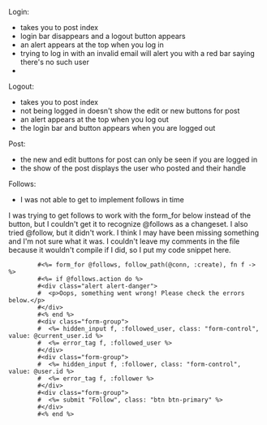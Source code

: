 Login: 
- takes you to post index
- login bar disappears and a logout button appears
- an alert appears at the top when you log in
- trying to log in with an invalid email will alert you with a red bar saying there's no such user
- 

Logout:
- takes you to post index
- not being logged in doesn't show the edit or new buttons for post
- an alert appears at the top when you log out
- the login bar and button appears when you are logged out

Post:
- the new and edit buttons for post can only be seen if you are logged in
- the show of the post displays the user who posted and their handle

Follows:
- I was not able to get to implement follows in time

I was trying to get follows to work with the form_for below instead of the button, but I couldn't get it to recognize @follows as a changeset. 
I also tried @follow, but it didn't work.
I think I may have been missing something and I'm not sure what it was. 
I couldn't leave my comments in the file because it wouldn't compile if I did, so I put my code snippet here.

            #<%= form_for @follows, follow_path(@conn, :create), fn f -> %>
            #<%= if @follows.action do %>
            #<div class="alert alert-danger">
            #  <p>Oops, something went wrong! Please check the errors below.</p>
            #</div>
            #<% end %>
            #<div class="form-group">
            #  <%= hidden_input f, :followed_user, class: "form-control", value: @current_user.id %>
            #  <%= error_tag f, :followed_user %>
            #</div>
            #<div class="form-group">
            #  <%= hidden_input f, :follower, class: "form-control", value: @user.id %>
            #  <%= error_tag f, :follower %>
            #</div>
            #<div class="form-group">
            #  <%= submit "Follow", class: "btn btn-primary" %>
            #</div>
            #<% end %>

